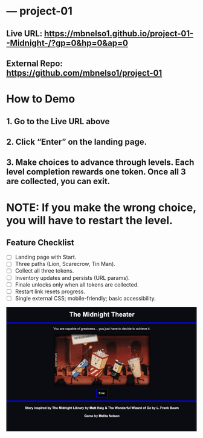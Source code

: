 # <Project Title> — project-01

## **Live URL:** https://mbnelso1.github.io/project-01--Midnight-/?gp=0&hp=0&ap=0
## **External Repo:** https://github.com/mbnelso1/project-01


# How to Demo 
## 1. Go to the Live URL above 
## 2. Click “Enter” on the landing page.
## 3. Make choices to advance through levels. Each level completion rewards one token. Once all 3 are collected, you can exit.

# NOTE: If you make the wrong choice, you will have to restart the level.

## Feature Checklist
- [ ] Landing page with Start.
- [ ] Three paths (Lion, Scarecrow, Tin Man).
- [ ] Collect all three tokens.
- [ ] Inventory updates and persists (URL params).
- [ ] Finale unlocks only when all tokens are collected.
- [ ] Restart link resets progress.
- [ ] Single external CSS; mobile-friendly; basic accessibility.

![Midnight Theater — landing page](https://raw.githubusercontent.com/mbnelso1/project-01--Midnight-/main/docs/screenshot.png)
